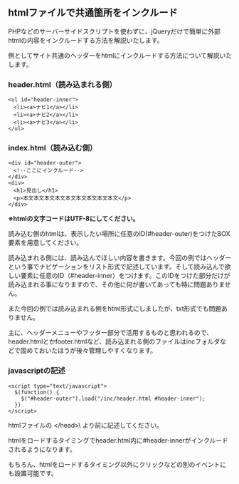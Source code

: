 ## htmlファイルで共通箇所をインクルード
PHPなどのサーバーサイドスクリプトを使わずに、jQueryだけで簡単に外部htmlの内容をインクルードする方法を解説いたします。

例としてサイト共通のヘッダーをhtmlにインクルードする方法について解説いたします。


### header.html（読み込まれる側）

    <ul id="header-inner">
    　<li><a>ナビ1</a></li>
    　<li><a>ナビ2</a></li>
    　<li><a>ナビ3</a></li>
    </ul>

### index.html（読み込む側）

    <div id="header-outer">
    　<!--ここにインクルード-->
    </div>
    <div>
    　<h1>見出し</h1>
    　<p>本文本文本文本文本文本文本文本文本文</p>
    </div>


**※htmlの文字コードはUTF-8にしてください。**

読み込む側のhtmlは、表示したい場所に任意のID(#header-outer)をつけたBOX要素を用意してください。  

読み込まれる側には、読み込んでほしい内容を書きます。今回の例ではヘッダーという事でナビゲーションをリスト形式で記述しています。そして読み込んで欲しい要素に任意のID（#header-inner）をつけます。このIDをつけた部分だけが読み込まれる事になりますので、その他に何が書いてあっても特に問題ありません。  

また今回の例では読み込まれる側をhtml形式にしましたが、txt形式でも問題ありません。

主に、ヘッダーメニューやフッター部分で活用するものと思われるので、header.htmlとかfooter.htmlなど、読み込まれる側のファイルはincフォルダなどで固めておいたほうが後々管理しやすくなります。

### javascriptの記述

    <script type="text/javascript">
      $(function() {
        $("#header-outer").load("/inc/header.html #header-inner");
      })
    </script>

htmlファイルの \</head>\ より前に記述してください。

htmlをロードするタイミングでheader.html内に#header-innerがインクルードされるようになります。  

もちろん、htmlをロードするタイミング以外にクリックなどの別のイベントにも設置可能です。  

